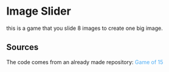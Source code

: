 # Image Slider

this is a game that you slide 8 images to create one big image.

## Sources
The code comes from an already made repository: <a href="https://www.github.com/Novurix/Game-of-15" style="text-decoration:none; color:rgb(78, 173, 245)">Game of 15</a>